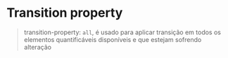 # Transition property

> transition-property: `all`, é usado para aplicar transição em todos os elementos quantificáveis disponíveis e que estejam sofrendo alteração

